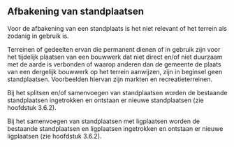 ## Afbakening van standplaatsen

Voor de afbakening van een standplaats is het niet relevant of het terrein als zodanig in gebruik is.

Terreinen of gedeelten ervan die permanent dienen of in gebruik zijn voor het tijdelijk plaatsen van een bouwwerk dat niet direct en/of niet duurzaam met de aarde is verbonden of waarop anderen dan de gemeente de plaats van een dergelijk bouwwerk op het terrein aanwijzen, zijn in beginsel geen standplaatsen. Voorbeelden hiervan zijn markten en recreatieterreinen.

Bij het splitsen en/of samenvoegen van standplaatsen worden de bestaande standplaatsen ingetrokken en ontstaan er nieuwe standplaatsen (zie hoofdstuk 3.6.2).

Bij het samenvoegen van standplaatsen met ligplaatsen worden de bestaande standplaatsen en ligplaatsen ingetrokken en ontstaan er nieuwe ligplaatsen (zie hoofdstuk 3.6.2).
